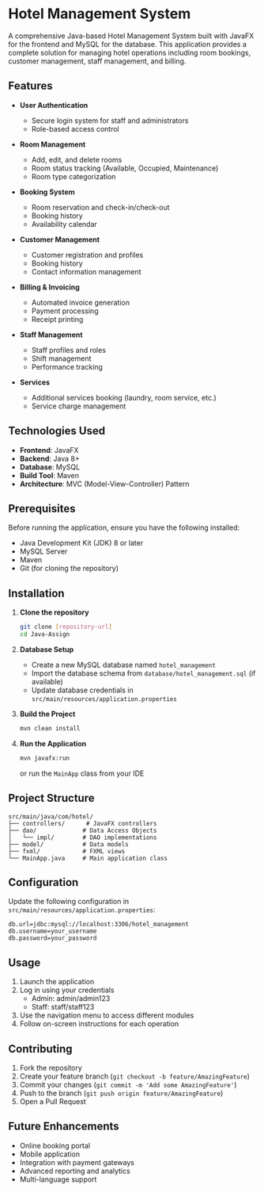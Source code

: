 # Hotel Management System

A comprehensive Java-based Hotel Management System built with JavaFX for the frontend and MySQL for the database. 
This application provides a complete solution for managing hotel operations including room bookings, customer management, staff management, and billing.

## Features

- **User Authentication**
  - Secure login system for staff and administrators
  - Role-based access control

- **Room Management**
  - Add, edit, and delete rooms
  - Room status tracking (Available, Occupied, Maintenance)
  - Room type categorization

- **Booking System**
  - Room reservation and check-in/check-out
  - Booking history
  - Availability calendar

- **Customer Management**
  - Customer registration and profiles
  - Booking history
  - Contact information management

- **Billing & Invoicing**
  - Automated invoice generation
  - Payment processing
  - Receipt printing

- **Staff Management**
  - Staff profiles and roles
  - Shift management
  - Performance tracking

- **Services**
  - Additional services booking (laundry, room service, etc.)
  - Service charge management

## Technologies Used

- **Frontend**: JavaFX
- **Backend**: Java 8+
- **Database**: MySQL
- **Build Tool**: Maven
- **Architecture**: MVC (Model-View-Controller) Pattern

## Prerequisites

Before running the application, ensure you have the following installed:

- Java Development Kit (JDK) 8 or later
- MySQL Server
- Maven
- Git (for cloning the repository)

## Installation

1. **Clone the repository**
   ```bash
   git clone [repository-url]
   cd Java-Assign
   ```

2. **Database Setup**
   - Create a new MySQL database named `hotel_management`
   - Import the database schema from `database/hotel_management.sql` (if available)
   - Update database credentials in `src/main/resources/application.properties`

3. **Build the Project**
   ```bash
   mvn clean install
   ```

4. **Run the Application**
   ```bash
   mvn javafx:run
   ```
   or run the `MainApp` class from your IDE
## Project Structure

```
src/main/java/com/hotel/
├── controllers/      # JavaFX controllers
├── dao/             # Data Access Objects
│   └── impl/        # DAO implementations
├── model/           # Data models
├── fxml/            # FXML views
└── MainApp.java     # Main application class
```

## Configuration

Update the following configuration in `src/main/resources/application.properties`:

```properties
db.url=jdbc:mysql://localhost:3306/hotel_management
db.username=your_username
db.password=your_password
```

## Usage

1. Launch the application
2. Log in using your credentials
   - Admin: admin/admin123
   - Staff: staff/staff123
3. Use the navigation menu to access different modules
4. Follow on-screen instructions for each operation

## Contributing

1. Fork the repository
2. Create your feature branch (`git checkout -b feature/AmazingFeature`)
3. Commit your changes (`git commit -m 'Add some AmazingFeature'`)
4. Push to the branch (`git push origin feature/AmazingFeature`)
5. Open a Pull Request

## Future Enhancements

- Online booking portal
- Mobile application
- Integration with payment gateways
- Advanced reporting and analytics
- Multi-language support
